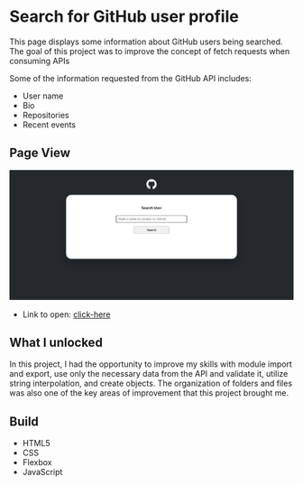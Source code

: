# Search for GitHub user profile

This page displays some information about GitHub users being searched. The goal of this project was to improve the concept of fetch requests when consuming APIs

Some of the information requested from the GitHub API includes:
- User name
- Bio
- Repositories
- Recent events 

## Page View
<img src="src/assets/image/github-page-view.png" alt="github page"> <br>
 
 -  Link to open: <a href="https://github-searching-user.netlify.app/" target="_blank">click-here</a>

 ## What I unlocked
 In this project, I had the opportunity to improve my skills with module import and export, use only the necessary data from the API and validate it, utilize string interpolation, and create objects. The organization of folders and files was also one of the key areas of improvement that this project brought me.

 ## Build 
  - HTML5
  - CSS
  - Flexbox
  - JavaScript